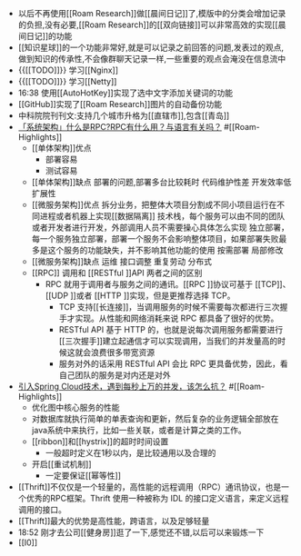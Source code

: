 - 以后不再使用[[Roam Research]]做[[晨间日记]]了,模版中的分类会增加记录的负担,没有必要,[[Roam Research]]的[[双向链接]]可以非常高效的实现[[晨间日记]]的功能
- [[知识星球]]的一个功能非常好,就是可以记录之前回答的问题,发表过的观点,做到知识的传承性,不会像群聊天记录一样,一些重要的观点会淹没在信息流中
- {{[[TODO]]}} 学习[[Nginx]]
- {{[[TODO]]}} 学习[[Netty]]
- 16:38 使用[[AutoHotKey]]实现了选中文字添加关键词的功能
- [[GitHub]]实现了[[Roam Research]]图片的自动备份功能
- 中科院院刊刊文:支持几个城市升格为[[直辖市]],包含[[青岛]]
- [「系统架构」什么是RPC?RPC有什么用？与语言有关吗？](https://www.toutiao.com/a6848500354946957836/) #[[Roam-Highlights]]
    - [[单体架构]]优点
        - 部署容易
        - 测试容易
    - [[单体架构]]缺点
        部署的问题,部署多台比较耗时
        代码维护性差
        开发效率低
        扩展性
    - [[微服务架构]]优点
        拆分业务，把整体大项目分割成不同小项目运行在不同进程或者机器上实现[[数据隔离]]
        技术栈，每个服务可以由不同的团队或者开发者进行开发，外部调用人员不需要操心具体怎么实现
        独立部署，每一个服务独立部署，部署一个服务不会影响整体项目，如果部署失败最多是这个服务的功能缺失，并不影响其他功能的使用
        按需部署
        局部修改
    - [[微服务架构]]缺点
        运维
        接口调整
        重复劳动
        分布式
    - [[RPC]] 调用和 [[RESTful ]]API 两者之间的区别
        - RPC 就用于调用者与服务之间的通讯。[[RPC ]]协议可基于 [[TCP]]、[[UDP ]]或者 [[HTTP ]]实现，但是更推荐选择 TCP。
            - TCP 支持[[长连接]]，当调用服务的时候不需要每次都进行三次握手才实现。从性能和网络消耗来说 RPC 都具备了很好的优势。
            - RESTful API 基于 HTTP 的，也就是说每次调用服务都需要进行[[三次握手]]建立起通信才可以实现调用，当我们的并发量高的时候这就会浪费很多带宽资源
            - 服务对外的话采用 RESTful API 会比 RPC 更具备优势，因此，看自己团队的服务是对内还是对外
- [引入Spring Cloud技术，遇到每秒上万的并发，该怎么抗？](https://www.toutiao.com/a6828530503407108622/) #[[Roam-Highlights]]
    - 优化图中核心服务的性能
    - 对数据库就执行简单的单表查询和更新，然后复杂的业务逻辑全部放在java系统中来执行，比如一些关联，或者是计算之类的工作。
    - [[ribbon]]和[[hystrix]]的超时时间设置
        - 一般超时定义在1秒以内，是比较通用以及合理的
    - 开启[[重试机制]]
        - 一定要保证[[幂等性]]
- [[Thrift]]不仅仅是一个轻量的，高性能的远程调用（RPC）通讯协议，也是一个优秀的RPC框架。Thrift 使用一种被称为 IDL 的接口定义语言，来定义远程调用的接口。
- [[Thrift]]最大的优势是高性能，跨语言，以及足够轻量
- 18:52 刚才去公司[[健身房]]逛了一下,感觉还不错,以后可以来锻炼一下
- [[I0]]
